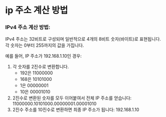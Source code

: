 # ip 주소 계산 방법

### **IPv4 주소 계산 방법:**

IPv4 주소는 32비트로 구성되며 일반적으로 4개의 8비트 숫자(바이트)로 표현됩니다. 각 숫자는 0부터 255까지의 값을 가집니다.

예를 들어, IP 주소가 192.168.1.10인 경우:

1. 각 숫자를 2진수로 변환합니다.
    - 192은 11000000
    - 168은 10101000
    - 1은 00000001
    - 10은 00001010
2. 2진수로 변환된 숫자를 모두 이어붙여서 전체 IP 주소를 얻습니다: 11000000.10101000.00000001.00001010
3. 2진수 주소를 10진수로 변환하면 최종 IP 주소가 됩니다: 192.168.1.10
